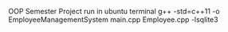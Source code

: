 OOP Semester Project
run in ubuntu terminal
g++ -std=c++11 -o EmployeeManagementSystem main.cpp Employee.cpp -lsqlite3

